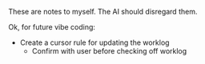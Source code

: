 These are notes to myself. The AI should disregard them.

Ok, for future vibe coding:

- Create a cursor rule for updating the worklog
  - Confirm with user before checking off worklog

